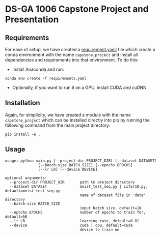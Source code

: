 # DS-GA 1006 Capstone Project and Presentation


## Requirements
For ease of setup, we have created a [requirement.yaml](https://github.com/ranamihir/capstone_project/blob/master/requirements.yaml) file which create a conda environment with the name `capstone_project` and install all dependencies and requirements into that environment. To do this:
  - Install Anaconda and run:
```
conda env create -f requirements.yaml
```
  - Optionally, if you want to run it on a GPU, install CUDA and cuDNN

## Installation
Again, for simplicity, we have created a module with the name `capstone_project` which can be installed directly into pip by running the following command from the main project directory:
```
pip install -e .
```

## Usage
```
usage: python main.py [--project-dir PROJECT_DIR] [--dataset DATASET]
               [--batch-size BATCH_SIZE] [--epochs EPOCHS]
               [--lr LR] [--device DEVICE]

optional arguments:
  --project-dir PROJECT_DIR       path to project directory
  --dataset DATASET               mnist_test_seq.py | cifar10.py, default=mnist_test_seq.py
                                  name of dataset file in 'data' directory
  --batch-size BATCH_SIZE
                                  input batch size, default=16
  --epochs EPOCHS                 number of epochs to train for, default=50
  --lr LR                         learning rate, default=0.01
  --device                        cuda | cpu, default=cuda
                                  device to train on
